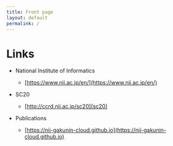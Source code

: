 ```yaml
---
title: Front page
layout: default
permalink: /
---
```


# Links
- National Institute of Informatics
  - [https://www.nii.ac.jp/en/](https://www.nii.ac.jp/en/)

- SC20
  - [http://ccrd.nii.ac.jp/sc20](sc20)

- Publications
  - [https://nii-gakunin-cloud.github.io](https://nii-gakunin-cloud.github.io)
